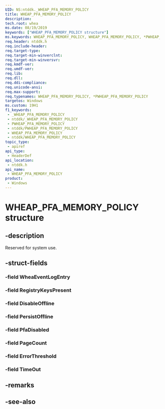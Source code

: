 ```yaml
---
UID: NS:ntddk._WHEAP_PFA_MEMORY_POLICY
title: WHEAP_PFA_MEMORY_POLICY
description: 
tech.root: whea
ms.date: 08/19/2019
keywords: ["WHEAP_PFA_MEMORY_POLICY structure"]
ms.keywords: WHEAP_PFA_MEMORY_POLICY, WHEAP_PFA_MEMORY_POLICY, *PWHEAP_PFA_MEMORY_POLICY,
req.header: ntddk.h
req.include-header: 
req.target-type: 
req.target-min-winverclnt: 
req.target-min-winversvr: 
req.kmdf-ver: 
req.umdf-ver: 
req.lib: 
req.dll: 
req.ddi-compliance: 
req.unicode-ansi: 
req.max-support: 
req.typenames: WHEAP_PFA_MEMORY_POLICY, *PWHEAP_PFA_MEMORY_POLICY
targetos: Windows
ms.custom: 19H1
f1_keywords:
 - _WHEAP_PFA_MEMORY_POLICY
 - ntddk/_WHEAP_PFA_MEMORY_POLICY
 - PWHEAP_PFA_MEMORY_POLICY
 - ntddk/PWHEAP_PFA_MEMORY_POLICY
 - WHEAP_PFA_MEMORY_POLICY
 - ntddk/WHEAP_PFA_MEMORY_POLICY
topic_type:
 - apiref
api_type:
 - HeaderDef
api_location:
 - ntddk.h
api_name:
 - WHEAP_PFA_MEMORY_POLICY
product:
 - Windows
---
```


# WHEAP_PFA_MEMORY_POLICY structure


## -description

Reserved for system use.

## -struct-fields

### -field WheaEventLogEntry

### -field RegistryKeysPresent

### -field DisableOffline

### -field PersistOffline

### -field PfaDisabled

### -field PageCount

### -field ErrorThreshold

### -field TimeOut

## -remarks

## -see-also

